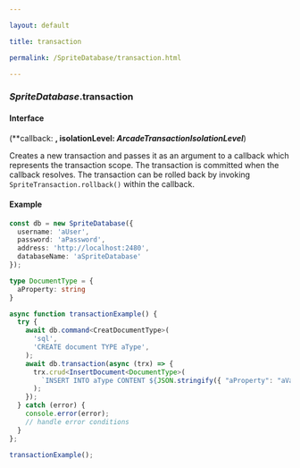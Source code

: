 ```yaml
---

layout: default

title: transaction

permalink: /SpriteDatabase/transaction.html

---
```


### _SpriteDatabase_.transaction

#### Interface

(**callback: **, isolationLevel: *ArcadeTransactionIsolationLevel***)

Creates a new transaction and passes it as an argument to a callback which
represents the transaction scope. The transaction is committed when the
callback resolves. The transaction can be rolled back by invoking
`SpriteTransaction.rollback()` within the callback.

#### Example

```ts
const db = new SpriteDatabase({
  username: 'aUser',
  password: 'aPassword',
  address: 'http://localhost:2480',
  databaseName: 'aSpriteDatabase'
});

type DocumentType = {
  aProperty: string
}

async function transactionExample() {
  try {
    await db.command<CreatDocumentType>(
      'sql',
      'CREATE document TYPE aType',
    );
    await db.transaction(async (trx) => {
      trx.crud<InsertDocument<DocumentType>(
        `INSERT INTO aType CONTENT ${JSON.stringify({ "aProperty": "aValue" })}`
      );
    });
  } catch (error) {
    console.error(error);
    // handle error conditions
  }
};

transactionExample();
```

